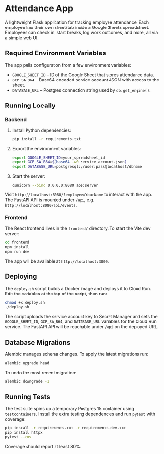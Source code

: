 # Attendance App

A lightweight Flask application for tracking employee attendance. Each employee
has their own sheet/tab inside a Google Sheets spreadsheet. Employees can check
in, start breaks, log work outcomes, and more, all via a simple web UI.

## Required Environment Variables

The app pulls configuration from a few environment variables:

- `GOOGLE_SHEET_ID` – ID of the Google Sheet that stores attendance data.
- `GCP_SA_B64` – Base64-encoded service account JSON with access to the sheet.
- `DATABASE_URL` – Postgres connection string used by `db.get_engine()`.

## Running Locally

### Backend

1. Install Python dependencies:

   ```bash
   pip install -r requirements.txt
   ```

2. Export the environment variables:

   ```bash
   export GOOGLE_SHEET_ID=your_spreadsheet_id
   export GCP_SA_B64=$(base64 -w0 service_account.json)
   export DATABASE_URL=postgresql://user:pass@localhost/dbname
   ```

3. Start the server:

   ```bash
   gunicorn --bind 0.0.0.0:8080 app:server
   ```

Visit `http://localhost:8080/?employee=YourName` to interact with the app.
The FastAPI API is mounted under `/api`, e.g. `http://localhost:8080/api/events`.

### Frontend

The React frontend lives in the `frontend/` directory. To start the Vite dev
server:

```bash
cd frontend
npm install
npm run dev
```

The app will be available at `http://localhost:3000`.

## Deploying

The `deploy.sh` script builds a Docker image and deploys it to Cloud Run. Edit the
variables at the top of the script, then run:

```bash
chmod +x deploy.sh
./deploy.sh
```

The script uploads the service account key to Secret Manager and sets the
`GOOGLE_SHEET_ID`, `GCP_SA_B64`, and `DATABASE_URL` variables for the Cloud Run
service.
The FastAPI API will be reachable under `/api` on the deployed URL.

## Database Migrations

Alembic manages schema changes. To apply the latest migrations run:

```bash
alembic upgrade head
```

To undo the most recent migration:

```bash
alembic downgrade -1
```

## Running Tests

The test suite spins up a temporary Postgres 15 container using `testcontainers`.
Install the extra testing dependencies and run `pytest` with coverage:

```bash
pip install -r requirements.txt -r requirements-dev.txt
pip install httpx
pytest --cov
```

Coverage should report at least 80%.

